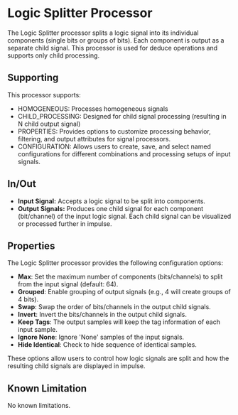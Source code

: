 <!---
title: "Logic Splitter Processor"
author: "Thomas Haber"
keywords: [impulse, logic splitter, signal processor, logic, bitwise, deduce, child processing, digital, extension, analysis, debugging]
description: "The Logic Splitter processor for impulse splits a logic signal into its individual components, supporting child processing for deduce operations."
category: "impulse-reference"
tags:
  - reference
  - signal processor
docID: xxx
--->

# Logic Splitter Processor

The Logic Splitter processor splits a logic signal into its individual components (single bits or groups of bits). Each component is output as a separate child signal. This processor is used for deduce operations and supports only child processing.

## Supporting

This processor supports:
- HOMOGENEOUS: Processes homogeneous signals
- CHILD_PROCESSING: Designed for child signal processing (resulting in N child output signal)
- PROPERTIES: Provides options to customize processing behavior, filtering, and output attributes for signal processors.
- CONFIGURATION: Allows users to create, save, and select named configurations for different combinations and processing setups of input signals.

## In/Out

- **Input Signal:** Accepts a logic signal to be split into components.
- **Output Signals:** Produces one child signal for each component (bit/channel) of the input logic signal. Each child signal can be visualized or processed further in impulse.

## Properties

The Logic Splitter processor provides the following configuration options:

- **Max**: Set the maximum number of components (bits/channels) to split from the input signal (default: 64).
- **Grouped**: Enable grouping of output signals (e.g., 4 will create groups of 4 bits).
- **Swap**: Swap the order of bits/channels in the output child signals.
- **Invert**: Invert the bits/channels in the output child signals.
- **Keep Tags**: The output samples will keep the tag information of each input sample.
- **Ignore None**: Ignore 'None' samples of the input signals.
- **Hide Identical**: Check to hide sequence of identical samples.

These options allow users to control how logic signals are split and how the resulting child signals are displayed in impulse.

## Known Limitation
No known limitations.
